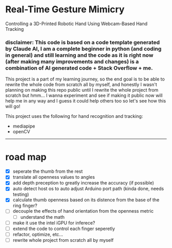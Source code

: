 # Real-Time Gesture Mimicry
 Controlling a 3D-Printed Robotic Hand Using Webcam-Based Hand Tracking

### disclaimer: This code is based on a code template generated by Claude AI, I am a complete beginner in python (and coding in general) and still learning and the code as it is right now (after making many improvements and changes) is a combination of AI generated code + Stack Overflow + me.

This project is a part of my learning journey, so the end goal is to be able to rewrite the whole code from scratch all by myself, and honestly I wasn't planning on making this repo public until I rewrite the whole project from scratch but hmm... I wanna experiment and see if making it public now will help me in any way and I guess it could help others too so let's see how this will go!

This project uses the following for hand recognition and tracking:
- mediapipe
- openCV

---

# road map
- [x] seperate the thumb from the rest
- [x] translate all openness values to angles
- [x] add depth preception to greatly increase the accuracy (if possible)
- [x] auto detect host os to auto adjust Arduino port path (kinda done, needs testing)
- [x] calculate thumb openness based on its distence from the base of the ring finger?
- [ ] decouple the effects of hand orientation from the openness metric
     - [ ] understand the math
- [ ] make it use the intel iGPU for inferece?
- [ ] extend the code to control each finger seperetly
- [ ] refactor, optimize, etc...
- [ ] rewrite whole project from scratch all by myself
